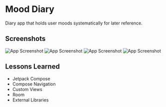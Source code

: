 
# Mood Diary

Diary app that holds user moods systematically for later reference.


## Screenshots

![App Screenshot](https://i.postimg.cc/4N84FTt6/Screenshot-20240108-003705-1.png)   ![App Screenshot](https://i.postimg.cc/D06fT9NK/Screenshot-20240108-003831.png)
![App Screenshot](https://i.postimg.cc/gkckD0wc/Screenshot-20240108-004133.png)     ![App Screenshot](https://i.postimg.cc/Y2zCYFCy/Screenshot-20240108-004142.png)


## Lessons Learned

 - Jetpack Compose
 - Compose Navigation
 - Custom Views
 - Room
 - External Libraries

